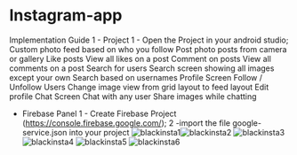 

# Instagram-app

Implementation Guide
1 - Project
1 - Open the Project in your android studio;
Custom photo feed based on who you follow
Post photo posts from camera or gallery
Like posts
View all likes on a post
Comment on posts
View all comments on a post
Search for users
Search screen showing all images except your own
Search based on usernames
Profile Screen
Follow / Unfollow Users
Change image view from grid layout to feed layout
Edit profile
Chat Screen
Chat with any user
Share images while chatting


 - Firebase Panel
1 - Create Firebase Project (https://console.firebase.google.com/);
2 -import the file google-service.json into your project 
![blackinsta1](https://user-images.githubusercontent.com/72661046/131006325-da34813f-59fc-4110-bc5f-39fe33ccea73.jpeg)![blackinsta2](https://user-images.githubusercontent.com/72661046/131006323-30466e4f-c00c-4285-b299-aef261c1b9f7.jpeg)
![blackinsta3](https://user-images.githubusercontent.com/72661046/131006321-47662387-0fd3-4344-8e31-6c778ff23ee8.jpeg)
![blackinsta4](https://user-images.githubusercontent.com/72661046/131006314-f6647368-d007-4a63-bd7b-0902e69b0472.jpeg)
![blackinsta5](https://user-images.githubusercontent.com/72661046/131006330-1e54e0f4-541c-4df6-8a65-e708151ea23a.jpeg)
![blackinsta6](https://user-images.githubusercontent.com/72661046/131006327-6eec8f60-38a9-423d-aec4-82aa617c61d2.jpeg)



